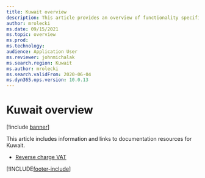 ```yaml
---
title: Kuwait overview
description: This article provides an overview of functionality specific to Kuwait.
author: mrolecki
ms.date: 09/15/2021
ms.topic: overview
ms.prod: 
ms.technology: 
audience: Application User
ms.reviewer: johnmichalak
ms.search.region: Kuwait
ms.author: mrolecki
ms.search.validFrom: 2020-06-04
ms.dyn365.ops.version: 10.0.13
---
```


# Kuwait overview

[!include [banner](../../includes/banner.md)]

This article includes information and links to documentation resources for Kuwait.

- [Reverse charge VAT](../global/emea-reverse-charge.md)


[!INCLUDE[footer-include](../../../includes/footer-banner.md)]
